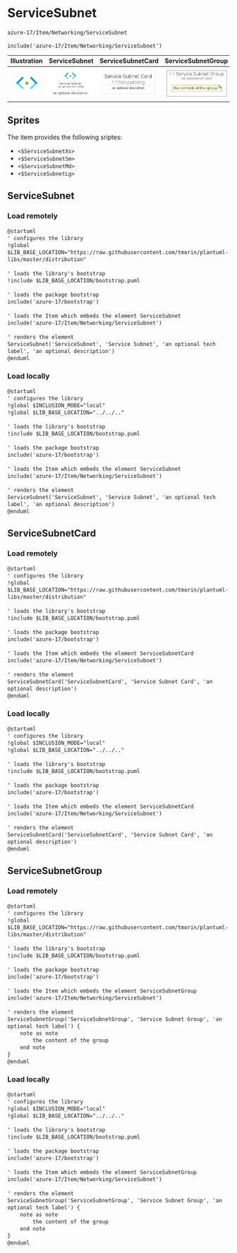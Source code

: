 # ServiceSubnet


```text
azure-17/Item/Networking/ServiceSubnet
```

```text
include('azure-17/Item/Networking/ServiceSubnet')
```



| Illustration | ServiceSubnet | ServiceSubnetCard | ServiceSubnetGroup |
| :---: | :---: | :---: | :---: |
| ![illustration for Illustration](../../../azure-17/Item/Networking/ServiceSubnet.png) | ![illustration for ServiceSubnet](../../../azure-17/Item/Networking/ServiceSubnet.Local.png) | ![illustration for ServiceSubnetCard](../../../azure-17/Item/Networking/ServiceSubnetCard.Local.png) | ![illustration for ServiceSubnetGroup](../../../azure-17/Item/Networking/ServiceSubnetGroup.Local.png) |



## Sprites
The item provides the following sriptes:

- `<$ServiceSubnetXs>`
- `<$ServiceSubnetSm>`
- `<$ServiceSubnetMd>`
- `<$ServiceSubnetLg>`





## ServiceSubnet

### Load remotely
```plantuml
@startuml
' configures the library
!global $LIB_BASE_LOCATION="https://raw.githubusercontent.com/tmorin/plantuml-libs/master/distribution"

' loads the library's bootstrap
!include $LIB_BASE_LOCATION/bootstrap.puml

' loads the package bootstrap
include('azure-17/bootstrap')

' loads the Item which embeds the element ServiceSubnet
include('azure-17/Item/Networking/ServiceSubnet')

' renders the element
ServiceSubnet('ServiceSubnet', 'Service Subnet', 'an optional tech label', 'an optional description')
@enduml
```

### Load locally
```plantuml
@startuml
' configures the library
!global $INCLUSION_MODE="local"
!global $LIB_BASE_LOCATION="../../.."

' loads the library's bootstrap
!include $LIB_BASE_LOCATION/bootstrap.puml

' loads the package bootstrap
include('azure-17/bootstrap')

' loads the Item which embeds the element ServiceSubnet
include('azure-17/Item/Networking/ServiceSubnet')

' renders the element
ServiceSubnet('ServiceSubnet', 'Service Subnet', 'an optional tech label', 'an optional description')
@enduml
```

## ServiceSubnetCard

### Load remotely
```plantuml
@startuml
' configures the library
!global $LIB_BASE_LOCATION="https://raw.githubusercontent.com/tmorin/plantuml-libs/master/distribution"

' loads the library's bootstrap
!include $LIB_BASE_LOCATION/bootstrap.puml

' loads the package bootstrap
include('azure-17/bootstrap')

' loads the Item which embeds the element ServiceSubnetCard
include('azure-17/Item/Networking/ServiceSubnet')

' renders the element
ServiceSubnetCard('ServiceSubnetCard', 'Service Subnet Card', 'an optional description')
@enduml
```

### Load locally
```plantuml
@startuml
' configures the library
!global $INCLUSION_MODE="local"
!global $LIB_BASE_LOCATION="../../.."

' loads the library's bootstrap
!include $LIB_BASE_LOCATION/bootstrap.puml

' loads the package bootstrap
include('azure-17/bootstrap')

' loads the Item which embeds the element ServiceSubnetCard
include('azure-17/Item/Networking/ServiceSubnet')

' renders the element
ServiceSubnetCard('ServiceSubnetCard', 'Service Subnet Card', 'an optional description')
@enduml
```

## ServiceSubnetGroup

### Load remotely
```plantuml
@startuml
' configures the library
!global $LIB_BASE_LOCATION="https://raw.githubusercontent.com/tmorin/plantuml-libs/master/distribution"

' loads the library's bootstrap
!include $LIB_BASE_LOCATION/bootstrap.puml

' loads the package bootstrap
include('azure-17/bootstrap')

' loads the Item which embeds the element ServiceSubnetGroup
include('azure-17/Item/Networking/ServiceSubnet')

' renders the element
ServiceSubnetGroup('ServiceSubnetGroup', 'Service Subnet Group', 'an optional tech label') {
    note as note
        the content of the group
    end note
}
@enduml
```

### Load locally
```plantuml
@startuml
' configures the library
!global $INCLUSION_MODE="local"
!global $LIB_BASE_LOCATION="../../.."

' loads the library's bootstrap
!include $LIB_BASE_LOCATION/bootstrap.puml

' loads the package bootstrap
include('azure-17/bootstrap')

' loads the Item which embeds the element ServiceSubnetGroup
include('azure-17/Item/Networking/ServiceSubnet')

' renders the element
ServiceSubnetGroup('ServiceSubnetGroup', 'Service Subnet Group', 'an optional tech label') {
    note as note
        the content of the group
    end note
}
@enduml
```

